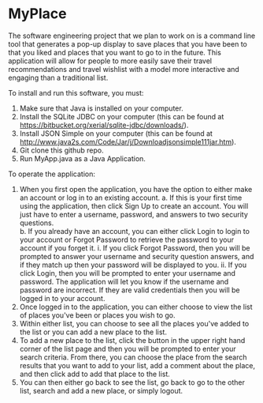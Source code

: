 # MyPlace

The software engineering project that we plan to work on is a command line tool that generates a pop-up display to save places that you have been to that you liked and places that you want to go to in the future. This application will allow for people to more easily save their travel recommendations and travel wishlist with a model more interactive and engaging than a traditional list.


To install and run this software, you must:

1. Make sure that Java is installed on your computer.
2. Install the SQLite JDBC on your computer (this can be found at https://bitbucket.org/xerial/sqlite-jdbc/downloads/).
3. Install JSON Simple on your computer (this can be found at http://www.java2s.com/Code/Jar/j/Downloadjsonsimple111jar.htm).
4. Git clone this github repo.
5. Run MyApp.java as a Java Application.


To operate the application:

1. When you first open the application, you have the option to either make an account or log in to an existing account. 
    a. If this is your first time using the application, then click Sign Up to create an account. You will just have to enter        a username, password, and answers to two security questions.  
    b. If you already have an account, you can either click Login to login to your account or Forgot Password to retrieve the        password to your account if you forget it.
          i. If you click Forgot Password, then you will be prompted to answer your username and security question answers,                and if they match up then your password will be displayed to you.
          ii. If you click Login, then you will be prompted to enter your username and password. The application will let you               know if the username and password are incorrect. If they are valid credentials then you will be logged in to                   your account.
2. Once logged in to the application, you can either choose to view the list of places you've been or places you wish to go. 
3. Within either list, you can choose to see all the places you've added to the list or you can add a new place to the list.
4. To add a new place to the list, click the button in the upper right hand corner of the list page and then you will be prompted to enter your search criteria. From there, you can choose the place from the search results that you want to add to your list, add a comment about the place, and then click add to add that place to the list.
5. You can then either go back to see the list, go back to go to the other list, search and add a new place, or simply logout.
